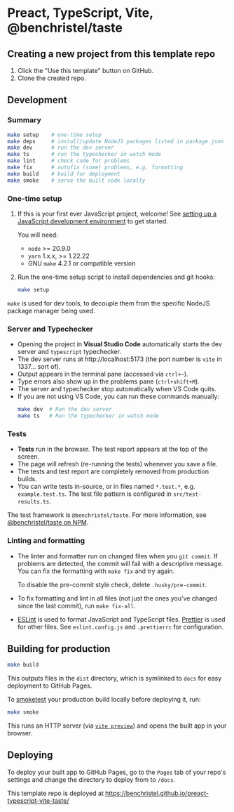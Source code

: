 # Preact, TypeScript, Vite, @benchristel/taste

## Creating a new project from this template repo

1. Click the "Use this template" button on GitHub.
2. Clone the created repo.

## Development

### Summary

```bash
make setup    # one-time setup
make deps     # install/update NodeJS packages listed in package.json
make dev      # run the dev server
make ts       # run the typechecker in watch mode
make lint     # check code for problems
make fix      # autofix (some) problems, e.g. formatting
make build    # build for deployment
make smoke    # serve the built code locally
```

### One-time setup

1. If this is your first ever JavaScript project, welcome! See [setting up a JavaScript development environment](https://gist.github.com/benchristel/ede6615bf1c6cf91fd5cda70f02f57d7) to get started.

   You will need:

   - `node` >= 20.9.0
   - `yarn` 1.x.x, >= 1.22.22
   - GNU `make` 4.2.1 or compatible version

2. Run the one-time setup script to install dependencies and git hooks:
   ```sh
   make setup
   ```

`make` is used for dev tools, to decouple them from the specific NodeJS
package manager being used.

### Server and Typechecker

- Opening the project in **Visual Studio Code** automatically starts the dev server and `typescript` typechecker.
- The dev server runs at http://localhost:5173 (the port number is `vite` in 1337... sort of).
- Output appears in the terminal pane (accessed via `ctrl+~`).
- Type errors also show up in the problems pane (`ctrl+shift+M`).
- The server and typechecker stop automatically when VS Code quits.
- If you are not using VS Code, you can run these commands manually:
  ```sh
  make dev  # Run the dev server
  make ts   # Run the typechecker in watch mode
  ```

### Tests

- **Tests** run in the browser. The test report appears at the top of the screen.
- The page will refresh (re-running the tests) whenever you save a file.
- The tests and test report are completely removed from production builds.
- You can write tests in-source, or in files named `*.test.*`, e.g. `example.test.ts`. The test file pattern is configured in `src/test-results.ts`.

The test framework is `@benchristel/taste`. For more information, see [@benchristel/taste on NPM](https://www.npmjs.com/package/@benchristel/taste).

### Linting and formatting

- The linter and formatter run on changed files when you `git commit`. If problems are detected, the commit will fail with a descriptive message. You can fix the formatting with `make fix` and try again.

  To disable the pre-commit style check, delete `.husky/pre-commit`.

- To fix formatting and lint in all files (not just the ones you've changed since the last commit), run `make fix-all`.
- [ESLint](https://eslint.org/) is used to format JavaScript and TypeScript files. [Prettier](https://prettier.io/) is used for other files. See `eslint.config.js` and `.prettierrc` for configuration.

## Building for production

```sh
make build
```

This outputs files in the `dist` directory, which is symlinked to `docs`
for easy deployment to GitHub Pages.

To [smoketest](<https://en.wikipedia.org/wiki/Smoke_testing_(electrical)>) your production build locally before deploying it, run:

```sh
make smoke
```

This runs an HTTP server (via [`vite preview`](https://vitejs.dev/guide/cli.html#vite-preview)) and opens the built app in your browser.

## Deploying

To deploy your built app to GitHub Pages, go to the `Pages` tab of your repo's settings and change the directory to deploy from to `/docs`.

This template repo is deployed at https://benchristel.github.io/preact-typescript-vite-taste/
